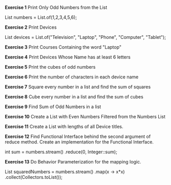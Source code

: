 **Exercise 1** 
Print Only Odd Numbers from the List

List<Integer> numbers = List.of(1,2,3,4,5,6);

**Exercise 2** 
Print Devices

List<String> devices = List.of("Television", "Laptop", "Phone", "Computer", "Tablet");

**Exercise 3** 
Print Courses Containing the word "Laptop"

**Exercise 4** 
Print Devices Whose Name has at least 6 letters

**Exercise 5** 
Print the cubes of odd numbers

**Exercise 6** 
Print the number of characters in each device name

**Exercise 7** 
Square every number in a list and find the sum of squares

**Exercise 8** 
Cube every number in a list and find the sum of cubes

**Exercise 9** 
Find Sum of Odd Numbers in a list

**Exercise 10** 
Create a List with Even Numbers Filtered from the Numbers List

**Exercise 11** 
Create a List with lengths of all Device titles.

**Exercise 12** 
Find Functional Interface behind the second argument of reduce method. Create an implementation for the Functional Interface.

int sum = numbers.stream() .reduce(0, Integer::sum);

**Exercise 13** 
Do Behavior Parameterization for the mapping logic.

List squaredNumbers = numbers.stream() .map(x -> x*x) .collect(Collectors.toList());
